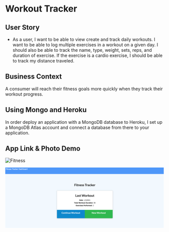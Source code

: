 # Workout Tracker

## User Story

- As a user, I want to be able to view create and track daily workouts. I want to be able to log multiple exercises in a workout on a given day. I should also be able to track the name, type, weight, sets, reps, and duration of exercise. If the exercise is a cardio exercise, I should be able to track my distance traveled.

## Business Context

A consumer will reach their fitness goals more quickly when they track their workout progress.

## Using Mongo and Heroku

In order deploy an application with a MongoDB database to Heroku, I set up a MongoDB Atlas account and connect a database from there to your application.

## App Link & Photo Demo

![Fitness](https://dry-meadow-51216.herokuapp.com/?id=5ff22da9dca38d0017da43ea)

![Fitness](./assets/fitnesstracker.png)

